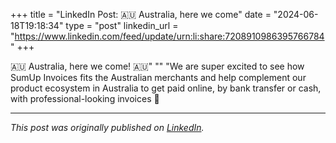 +++
title = "LinkedIn Post: 🇦🇺 Australia, here we come"
date = "2024-06-18T19:18:34"
type = "post"
linkedin_url = "https://www.linkedin.com/feed/update/urn:li:share:7208910986395766784"
+++

🇦🇺 Australia, here we come! 🇦🇺"
""
"We are super excited to see how SumUp Invoices fits the Australian merchants and help complement our product ecosystem in Australia to get paid online, by bank transfer or cash, with professional-looking invoices 🧾

---

*This post was originally published on [LinkedIn](https://www.linkedin.com/in/adrianmoreno/recent-activity/all/).*